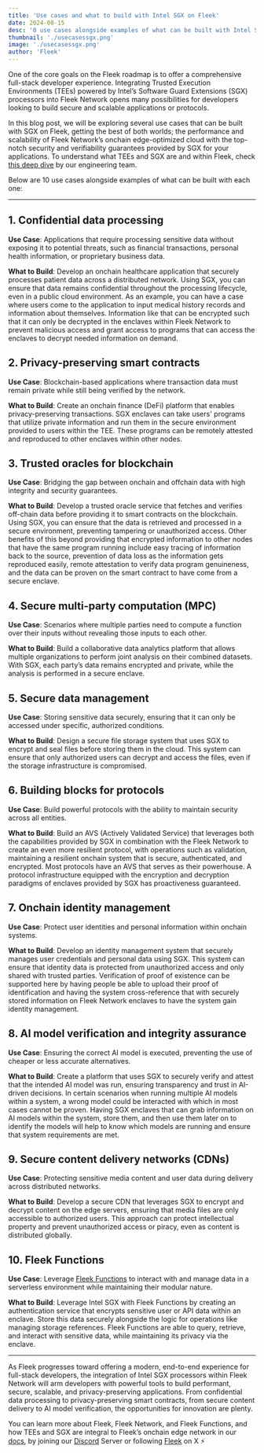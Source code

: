 ```yaml
---
title: 'Use cases and what to build with Intel SGX on Fleek'
date: 2024-08-15
desc: '0 use cases alongside examples of what can be built with Intel SGX on Fleek'
thumbnail: './usecasessgx.png'
image: './usecasessgx.png'
author: 'Fleek'
---
```


One of the core goals on the Fleek roadmap is to offer a comprehensive full-stack developer experience. Integrating Trusted Execution Environments (TEEs) powered by Intel’s Software Guard Extensions (SGX) processors into Fleek Network opens many possibilities for developers looking to build secure and scalable applications or protocols.

In this blog post, we will be exploring several use cases that can be built with SGX on Fleek, getting the best of both worlds; the performance and scalability of Fleek Network’s onchain edge-optimized cloud with the top-notch security and verifiability guarantees provided by SGX for your applications. To understand what TEEs and SGX are and within Fleek, check <u>[this deep dive](https://fleek.xyz/guides/understanding-tees-and-sgx-fleek/)</u> by our engineering team.

Below are 10 use cases alongside examples of what can be built with each one:

---

## 1. Confidential data processing

**Use Case**: Applications that require processing sensitive data without exposing it to potential threats, such as financial transactions, personal health information, or proprietary business data.

**What to Build**: Develop an onchain healthcare application that securely processes patient data across a distributed network. Using SGX, you can ensure that data remains confidential throughout the processing lifecycle, even in a public cloud environment. As an example, you can have a case where users come to the application to input medical history records and information about themselves. Information like that can be encrypted such that it can only be decrypted in the enclaves within Fleek Network to prevent malicious access and grant access to programs that can access the enclaves to decrypt needed information on demand.

## 2. Privacy-preserving smart contracts

**Use Case**: Blockchain-based applications where transaction data must remain private while still being verified by the network.

**What to Build**: Create an onchain finance (DeFi) platform that enables privacy-preserving transactions. SGX enclaves can take users' programs that utilize private information and run them in the secure environment provided to users within the TEE. These programs can be remotely attested and reproduced to other enclaves within other nodes.

## 3. Trusted oracles for blockchain

**Use Case**: Bridging the gap between onchain and offchain data with high integrity and security guarantees.

**What to Build**: Develop a trusted oracle service that fetches and verifies off-chain data before providing it to smart contracts on the blockchain. Using SGX, you can ensure that the data is retrieved and processed in a secure environment, preventing tampering or unauthorized access. Other benefits of this beyond providing that encrypted information to other nodes that have the same program running include easy tracing of information back to the source, prevention of data loss as the information gets reproduced easily, remote attestation to verify data program genuineness, and the data can be proven on the smart contract to have come from a secure enclave.

## 4. Secure multi-party computation (MPC)

**Use Case**: Scenarios where multiple parties need to compute a function over their inputs without revealing those inputs to each other.

**What to Build**: Build a collaborative data analytics platform that allows multiple organizations to perform joint analysis on their combined datasets. With SGX, each party’s data remains encrypted and private, while the analysis is performed in a secure enclave.

## 5. Secure data management

**Use Case**: Storing sensitive data securely, ensuring that it can only be accessed under specific, authorized conditions.

**What to Build**: Design a secure file storage system that uses SGX to encrypt and seal files before storing them in the cloud. This system can ensure that only authorized users can decrypt and access the files, even if the storage infrastructure is compromised.

## 6. Building blocks for protocols

**Use Case**: Build powerful protocols with the ability to maintain security across all entities.

**What to Build**: Build an AVS (Actively Validated Service) that leverages both the capabilities provided by SGX in combination with the Fleek Network to create an even more resilient protocol, with operations such as validation, maintaining a resilient onchain system that is secure, authenticated, and encrypted. Most protocols have an AVS that serves as their powerhouse. A protocol infrastructure equipped with the encryption and decryption paradigms of enclaves provided by SGX has proactiveness guaranteed.

## 7. Onchain identity management

**Use Case**: Protect user identities and personal information within onchain systems.

**What to Build**: Develop an identity management system that securely manages user credentials and personal data using SGX. This system can ensure that identity data is protected from unauthorized access and only shared with trusted parties. Verification of proof of existence can be supported here by having people be able to upload their proof of identification and having the system cross-reference that with securely stored information on Fleek Network enclaves to have the system gain identity management.

## 8. AI model verification and integrity assurance

**Use Case**: Ensuring the correct AI model is executed, preventing the use of cheaper or less accurate alternatives.

**What to Build**: Create a platform that uses SGX to securely verify and attest that the intended AI model was run, ensuring transparency and trust in AI-driven decisions. In certain scenarios when running multiple AI models within a system, a wrong model could be interacted with which in most cases cannot be proven. Having SGX enclaves that can grab information on AI models within the system, store them, and then use them later on to identify the models will help to know which models are running and ensure that system requirements are met.

## 9. Secure content delivery networks (CDNs)

**Use Case**: Protecting sensitive media content and user data during delivery across distributed networks.

**What to Build**: Develop a secure CDN that leverages SGX to encrypt and decrypt content on the edge servers, ensuring that media files are only accessible to authorized users. This approach can protect intellectual property and prevent unauthorized access or piracy, even as content is distributed globally.

## 10. Fleek Functions

**Use Case**: Leverage <u>[Fleek Functions](https://fleek.xyz/blog/announcements/introducing-fleek-functions/)</u> to interact with and manage data in a serverless environment while maintaining their modular nature.

**What to Build**: Leverage Intel SGX with Fleek Functions by creating an authentication service that encrypts sensitive user or API data within an enclave. Store this data securely alongside the logic for operations like managing storage references. Fleek Functions are able to query, retrieve, and interact with sensitive data, while maintaining its privacy via the enclave.

---

As Fleek progresses toward offering a modern, end-to-end experience for full-stack developers, the integration of Intel SGX processors within Fleek Network will arm developers with powerful tools to build performant, secure, scalable, and privacy-preserving applications. From confidential data processing to privacy-preserving smart contracts, from secure content delivery to AI model verification, the opportunities for innovation are plenty.

You can learn more about Fleek, Fleek Network, and Fleek Functions, and how TEEs and SGX are integral to Fleek’s onchain edge network in our <u>[docs](https://fleek.xyz/docs/)</u>, by joining our <u>[Discord](https://discord.com/invite/fleek)</u> Server or following <u>[Fleek](https://x.com/fleek)</u> on X ⚡